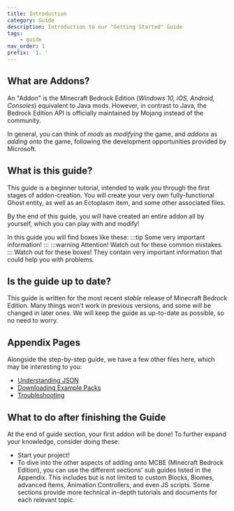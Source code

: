 ```yaml
---
title: Introduction
category: Guide
description: Introduction to our "Getting Started" Guide
tags:
    - guide
nav_order: 1
prefix: '1. '
---
```


## What are Addons?

An "Addon" is the Minecraft Bedrock Edition (_Windows 10, iOS, Android, Consoles_) equivalent to Java mods. However, in contrast to Java, the Bedrock Edition API is officially maintained by Mojang instead of the community.

In general, you can think of _mods_ as _modifying_ the game, and _addons_ as _adding onto_ the game, following the development opportunities provided by Microsoft.

## What is this guide?

This guide is a beginner tutorial, intended to walk you through the first stages of addon-creation. You will create your very own fully-functional Ghost entity, as well as an Ectoplasm item, and some other associated files.

By the end of this guide, you will have created an entire addon all by yourself, which you can play with and modify!

In this guide you will find boxes like these:
:::tip
Some very important information!
:::
:::warning
Attention! Watch out for these common mistakes.
:::
Watch out for these boxes! They contain very important information that could help you with problems.

## Is the guide up to date?

This guide is written for the most recent _stable_ release of Minecraft Bedrock Edition. Many things won't work in previous versions, and some will be changed in later ones. We will keep the guide as up-to-date as possible, so no need to worry.

## Appendix Pages

Alongside the step-by-step guide, we have a few other files here, which may be interesting to you:

-   [Understanding JSON](/guide/understanding-json)
-   [Downloading Example Packs](/guide/download-packs)
-   [Troubleshooting](/guide/troubleshooting)

## What to do after finishing the Guide

At the end of guide section, your first addon will be done! To further expand your knowledge, consider doing these:

-   Start your project!
-   To dive into the other aspects of adding onto MCBE (Minecraft Bedrock Edition), you can use the different sections' sub guides listed in the Appendix. This includes but is not limited to custom Blocks, Biomes, advanced Items, Animation Controllers, and even JS scripts. Some sections provide more technical in-depth tutorials and documents for each relevant topic.
